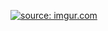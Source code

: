 <a href="https://imgur.com/I9dOlit"><img src="https://i.imgur.com/I9dOlit.png" title="source: imgur.com" /></a>
